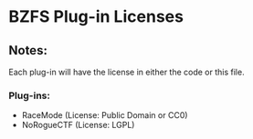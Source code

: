 # BZFS Plug-in Licenses

## Notes:
Each plug-in will have the license in either the code or this file.

### Plug-ins:
* RaceMode (License: Public Domain or CC0)
* NoRogueCTF (License: LGPL)
